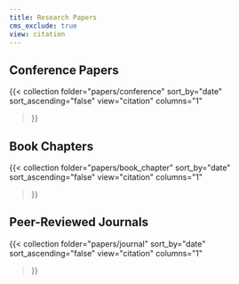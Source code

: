 ```yaml
---
title: Research Papers
cms_exclude: true
view: citation
---
```


## Conference Papers

{{< collection
    folder="papers/conference"
    sort_by="date"
    sort_ascending="false"
    view="citation"
    columns="1"
>}}

## Book Chapters

{{< collection
    folder="papers/book_chapter"
    sort_by="date"
    sort_ascending="false"
    view="citation"
    columns="1"
>}}

## Peer-Reviewed Journals

{{< collection
    folder="papers/journal"
    sort_by="date"
    sort_ascending="false"
    view="citation"
    columns="1"
>}}
